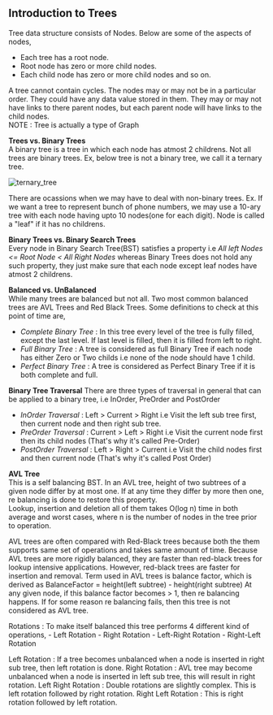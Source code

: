 ## Introduction to Trees

Tree data structure consists of Nodes. Below are some of the aspects of nodes, 
- Each tree has a root node.
- Root node has zero or more child nodes.
- Each child node has zero or more child nodes and so on.  

A tree cannot contain cycles. The nodes may or may not be in a particular order. They could have any data value stored in them. They may or may not have links to there parent nodes, but each parent node will have links to the child nodes.  
NOTE : Tree is actually a type of Graph

**Trees vs. Binary Trees**  
A binary tree is a tree in which each node has atmost 2 childrens. Not all trees are binary trees. Ex, below tree is not a binary tree, we call it a ternary tree. 

![ternary_tree](https://cloud.githubusercontent.com/assets/3439029/19421752/c5ca281e-93bc-11e6-9a64-56ef41710140.png)

There are ocassions when we may have to deal with non-binary trees. Ex. If we want a tree to represent bunch of phone numbers, we may use a 10-ary tree with each node having upto 10 nodes(one for each digit). Node is called a "leaf" if it has no childrens. 

**Binary Trees vs. Binary Search Trees**  
Every node in Binary Search Tree(BST) satisfies a property i.e _All left Nodes <= Root Node < All Right Nodes_ whereas Binary Trees does not hold any such property, they just make sure that each node except leaf nodes have atmost 2 childrens.  

**Balanced vs. UnBalanced**  
While many trees are balanced but not all. Two most common balanced trees are AVL Trees and Red Black Trees. Some definitions to check at this point of time are, 
 - _Complete Binary Tree_ : In this tree every level of the tree is fully filled, except the last level. If last level is filled, then it is filled from left to right.
 - _Full Binary Tree_ : A tree is considered as full Binary Tree if each node has either Zero or Two childs i.e none of the node should have 1 child.
 - _Perfect Binary Tree_ : A tree is considered as Perfect Binary Tree if it is both complete and full.
 
**Binary Tree Traversal**
There are three types of traversal in general that can be applied to a binary tree, 
i.e InOrder, PreOrder and PostOrder
 - _InOrder Traversal_ : Left > Current > Right i.e Visit the left sub tree first, then current node and then right sub tree.
 - _PreOrder Traversal_ : Current > Left > Right i.e Visit the current node first then its child nodes (That's why it's called Pre-Order)
 - _PostOrder Traversal_ : Left > Right > Current i.e Visit the child nodes first and then current node (That's why it's called Post Order)
 
**AVL Tree**  
This is a self balancing BST. In an AVL tree, height of two subtrees of a given node differ by at most one. If at any time they differ by more then one, re balancing is done to restore this property.  
Lookup, insertion and deletion all of them takes O(log n) time in both average and worst cases, where n is the number of nodes in the tree prior to operation.   

AVL trees are often compared with Red-Black trees because both the them supports same set of operations and takes same amount of time.
Because AVL trees are more rigidly balanced, they are faster than red-black trees for lookup intensive applications. However, red-black trees are faster for insertion and removal.
Term used in AVL trees is balance factor, which is derived as
	BalanceFactor = height(left subtree) - height(right subtree)
At any given node, if this balance factor becomes > 1, then re balancing happens. If for some reason re balancing fails, then this tree is not considered as AVL tree.


Rotations :
To make itself balanced this tree performs 4 different kind of operations, 
	- Left Rotation
	- Right Rotation
	- Left-Right Rotation
	- Right-Left Rotation
	
Left Rotation : If a tree becomes unbalanced when a node is inserted in right sub tree, then left rotation is done.
Right Rotation : AVL tree may become unbalanced when a node is inserted in left sub tree, this will result in right rotation.
Left Right Rotation : Double rotations are slightly complex. This is left rotation followed by right rotation. 
Right Left Rotation : This is right rotation followed by left rotation.